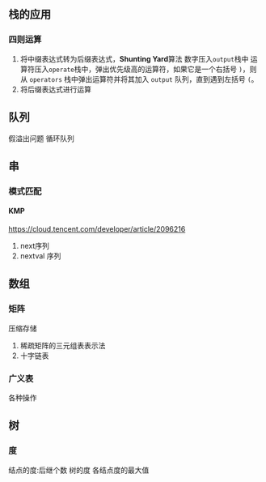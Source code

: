 ## 栈的应用
### 四则运算
1. 将中缀表达式转为后缀表达式，**Shunting Yard**算法
	数字压入`output`栈中
	运算符压入`operate`栈中，弹出优先级高的运算符，如果它是一个右括号 `)`，则从 `operators` 栈中弹出运算符并将其加入 `output` 队列，直到遇到左括号 `(`。
1. 将后缀表达式进行运算

## 队列
假溢出问题
循环队列

## 串
### 模式匹配
#### KMP
https://cloud.tencent.com/developer/article/2096216
1. next序列
2. nextval 序列

## 数组

### 矩阵
压缩存储
1. 稀疏矩阵的三元组表表示法
2. 十字链表
### 广义表
各种操作

## 树
### 度
结点的度:后继个数
树的度 各结点度的最大值

